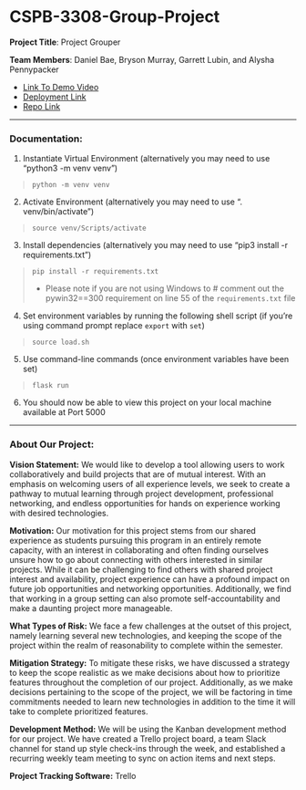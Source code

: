 # CSPB-3308-Group-Project

**Project Title**: Project Grouper

**Team Members**: Daniel Bae, Bryson Murray, Garrett Lubin, and Alysha Pennypacker

- [Link To Demo Video](https://drive.google.com/file/d/1FuO-b7XRzm4Ulzf26LLLD4hwjlfA6hhI/view)
- [Deployment Link](www.projectgrouper.com)
- [Repo Link](https://github.com/alyshapennypacker/CSPB-3308-Group-Project)
***

### Documentation: 

1. Instantiate Virtual Environment (alternatively you may need to use “python3 -m venv venv”)
> ```python -m venv venv ```


2. Activate Environment (alternatively you may need to use “. venv/bin/activate”)
> ``` source venv/Scripts/activate ``` 

3. Install dependencies (alternatively you may need to use  “pip3 install -r requirements.txt”)
> ```pip install -r requirements.txt```  
>- Please note if you are not using Windows to # comment out the pywin32==300 requirement on line 55 of the `requirements.txt` file

4. Set environment variables by running the following shell script (if you’re using command prompt replace ```export``` with ```set```)
> ```source load.sh``` <br>
     
5. Use command-line commands (once environment variables have been set) 
> ```flask run``` 

6. You should now be able to view this project on your local machine available at Port 5000


***

### About Our Project:

**Vision Statement:**
We would like to develop a tool allowing users to work collaboratively and build projects that are of mutual interest.  With an emphasis on welcoming users of all experience levels, we seek to create a pathway to mutual learning through project development, professional networking, and endless opportunities for hands on experience working with desired technologies. 

**Motivation:**
Our motivation for this project stems from our shared experience as students pursuing this program in an entirely remote capacity, with an interest in collaborating and often finding ourselves unsure how to go about connecting with others interested in similar projects. While it can be challenging to find others with shared project interest and availability, project experience can have a profound impact on future job opportunities and networking opportunities. Additionally, we find that working in a group setting can also promote self-accountability and make a daunting project more manageable.

**What Types of Risk:**
We face a few challenges at the outset of this project, namely learning several new technologies, and keeping the scope of the project within the realm of reasonability to complete within the semester.  

**Mitigation Strategy:**
To mitigate these risks, we have discussed a strategy to keep the scope realistic as we make decisions about how to prioritize features throughout the completion of our project. Additionally, as we make decisions pertaining to the scope of the project, we will be factoring in time commitments needed to learn new technologies in addition to the time it will take to complete prioritized features. 

**Development Method:**
We will be using the Kanban development method for our project. We have created a Trello project board, a team Slack channel for stand up style check-ins through the week, and established a recurring weekly team meeting to sync on action items and next steps.

**Project Tracking Software:** Trello 
